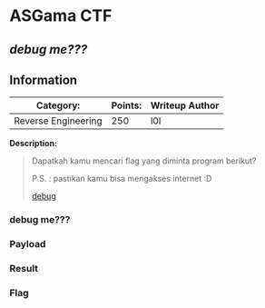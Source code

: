 # __ASGama CTF__ 
## _debug me???_

## Information
**Category:** | **Points:** | **Writeup Author**
--- | --- | ---
Reverse Engineering | 250 | l0l

**Description:** 

> Dapatkah kamu mencari flag yang diminta program berikut?
> 
> P.S. : pastikan kamu bisa mengakses internet :D
>
> [debug](./debug)


### debug me???


### Payload


### Result


### Flag
